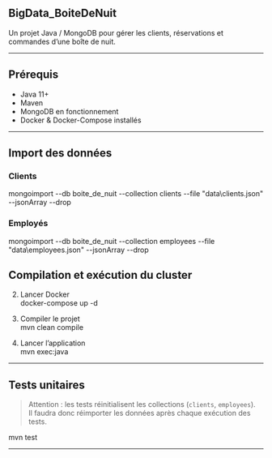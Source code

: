 ## BigData_BoiteDeNuit

Un projet Java / MongoDB pour gérer les clients, réservations et commandes d’une boîte de nuit.

---

## Prérequis

- Java 11+  
- Maven  
- MongoDB en fonctionnement
- Docker & Docker-Compose installés


---

## Import des données


### Clients

mongoimport --db boite_de_nuit --collection clients --file "data\clients.json" --jsonArray --drop

### Employés

mongoimport --db boite_de_nuit --collection employees --file "data\employees.json" --jsonArray --drop

## Compilation et exécution du cluster 

2. Lancer Docker  
   docker-compose up -d

3. Compiler le projet  
   mvn clean compile
4. Lancer l’application  
   mvn exec:java

---

## Tests unitaires

> Attention : les tests réinitialisent les collections (`clients`, `employees`).  
> Il faudra donc réimporter les données après chaque exécution des tests.

mvn test

---


